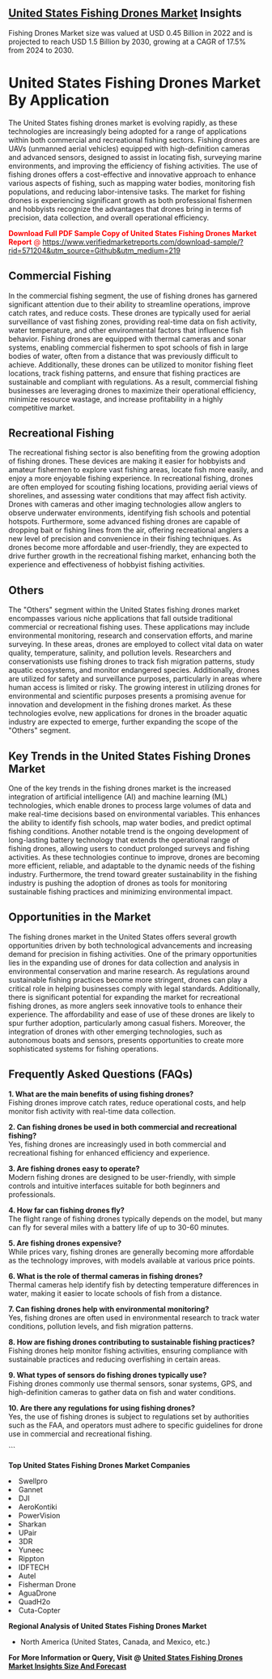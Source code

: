 <h2><a href="https://www.verifiedmarketreports.com/download-sample/?rid=571204&amp;utm_source=Github&amp;utm_medium=219" target="_blank">United States Fishing Drones Market</a> Insights</h2><p>Fishing Drones Market size was valued at USD 0.45 Billion in 2022 and is projected to reach USD 1.5 Billion by 2030, growing at a CAGR of 17.5% from 2024 to 2030.</p><p> <h1>United States Fishing Drones Market By Application</h1> <p>The United States fishing drones market is evolving rapidly, as these technologies are increasingly being adopted for a range of applications within both commercial and recreational fishing sectors. Fishing drones are UAVs (unmanned aerial vehicles) equipped with high-definition cameras and advanced sensors, designed to assist in locating fish, surveying marine environments, and improving the efficiency of fishing activities. The use of fishing drones offers a cost-effective and innovative approach to enhance various aspects of fishing, such as mapping water bodies, monitoring fish populations, and reducing labor-intensive tasks. The market for fishing drones is experiencing significant growth as both professional fishermen and hobbyists recognize the advantages that drones bring in terms of precision, data collection, and overall operational efficiency. <p><span class=""><span style="color: #ff0000;"><strong>Download Full PDF Sample Copy of United States Fishing Drones Market Report</strong> @ </span><a href="https://www.verifiedmarketreports.com/download-sample/?rid=571204&amp;utm_source=Github&amp;utm_medium=219" target="_blank">https://www.verifiedmarketreports.com/download-sample/?rid=571204&amp;utm_source=Github&amp;utm_medium=219</a></span></p></p> <h2>Commercial Fishing</h2> <p>In the commercial fishing segment, the use of fishing drones has garnered significant attention due to their ability to streamline operations, improve catch rates, and reduce costs. These drones are typically used for aerial surveillance of vast fishing zones, providing real-time data on fish activity, water temperature, and other environmental factors that influence fish behavior. Fishing drones are equipped with thermal cameras and sonar systems, enabling commercial fishermen to spot schools of fish in large bodies of water, often from a distance that was previously difficult to achieve. Additionally, these drones can be utilized to monitor fishing fleet locations, track fishing patterns, and ensure that fishing practices are sustainable and compliant with regulations. As a result, commercial fishing businesses are leveraging drones to maximize their operational efficiency, minimize resource wastage, and increase profitability in a highly competitive market. <h2>Recreational Fishing</h2> <p>The recreational fishing sector is also benefiting from the growing adoption of fishing drones. These devices are making it easier for hobbyists and amateur fishermen to explore vast fishing areas, locate fish more easily, and enjoy a more enjoyable fishing experience. In recreational fishing, drones are often employed for scouting fishing locations, providing aerial views of shorelines, and assessing water conditions that may affect fish activity. Drones with cameras and other imaging technologies allow anglers to observe underwater environments, identifying fish schools and potential hotspots. Furthermore, some advanced fishing drones are capable of dropping bait or fishing lines from the air, offering recreational anglers a new level of precision and convenience in their fishing techniques. As drones become more affordable and user-friendly, they are expected to drive further growth in the recreational fishing market, enhancing both the experience and effectiveness of hobbyist fishing activities. <h2>Others</h2> <p>The "Others" segment within the United States fishing drones market encompasses various niche applications that fall outside traditional commercial or recreational fishing uses. These applications may include environmental monitoring, research and conservation efforts, and marine surveying. In these areas, drones are employed to collect vital data on water quality, temperature, salinity, and pollution levels. Researchers and conservationists use fishing drones to track fish migration patterns, study aquatic ecosystems, and monitor endangered species. Additionally, drones are utilized for safety and surveillance purposes, particularly in areas where human access is limited or risky. The growing interest in utilizing drones for environmental and scientific purposes presents a promising avenue for innovation and development in the fishing drones market. As these technologies evolve, new applications for drones in the broader aquatic industry are expected to emerge, further expanding the scope of the "Others" segment. <h2>Key Trends in the United States Fishing Drones Market</h2> <p>One of the key trends in the fishing drones market is the increased integration of artificial intelligence (AI) and machine learning (ML) technologies, which enable drones to process large volumes of data and make real-time decisions based on environmental variables. This enhances the ability to identify fish schools, map water bodies, and predict optimal fishing conditions. Another notable trend is the ongoing development of long-lasting battery technology that extends the operational range of fishing drones, allowing users to conduct prolonged surveys and fishing activities. As these technologies continue to improve, drones are becoming more efficient, reliable, and adaptable to the dynamic needs of the fishing industry. Furthermore, the trend toward greater sustainability in the fishing industry is pushing the adoption of drones as tools for monitoring sustainable fishing practices and minimizing environmental impact. <h2>Opportunities in the Market</h2> <p>The fishing drones market in the United States offers several growth opportunities driven by both technological advancements and increasing demand for precision in fishing activities. One of the primary opportunities lies in the expanding use of drones for data collection and analysis in environmental conservation and marine research. As regulations around sustainable fishing practices become more stringent, drones can play a critical role in helping businesses comply with legal standards. Additionally, there is significant potential for expanding the market for recreational fishing drones, as more anglers seek innovative tools to enhance their experience. The affordability and ease of use of these drones are likely to spur further adoption, particularly among casual fishers. Moreover, the integration of drones with other emerging technologies, such as autonomous boats and sensors, presents opportunities to create more sophisticated systems for fishing operations. <h2>Frequently Asked Questions (FAQs)</h2> <p><strong>1. What are the main benefits of using fishing drones?</strong><br>Fishing drones improve catch rates, reduce operational costs, and help monitor fish activity with real-time data collection.</p> <p><strong>2. Can fishing drones be used in both commercial and recreational fishing?</strong><br>Yes, fishing drones are increasingly used in both commercial and recreational fishing for enhanced efficiency and experience.</p> <p><strong>3. Are fishing drones easy to operate?</strong><br>Modern fishing drones are designed to be user-friendly, with simple controls and intuitive interfaces suitable for both beginners and professionals.</p> <p><strong>4. How far can fishing drones fly?</strong><br>The flight range of fishing drones typically depends on the model, but many can fly for several miles with a battery life of up to 30-60 minutes.</p> <p><strong>5. Are fishing drones expensive?</strong><br>While prices vary, fishing drones are generally becoming more affordable as the technology improves, with models available at various price points.</p> <p><strong>6. What is the role of thermal cameras in fishing drones?</strong><br>Thermal cameras help identify fish by detecting temperature differences in water, making it easier to locate schools of fish from a distance.</p> <p><strong>7. Can fishing drones help with environmental monitoring?</strong><br>Yes, fishing drones are often used in environmental research to track water conditions, pollution levels, and fish migration patterns.</p> <p><strong>8. How are fishing drones contributing to sustainable fishing practices?</strong><br>Fishing drones help monitor fishing activities, ensuring compliance with sustainable practices and reducing overfishing in certain areas.</p> <p><strong>9. What types of sensors do fishing drones typically use?</strong><br>Fishing drones commonly use thermal sensors, sonar systems, GPS, and high-definition cameras to gather data on fish and water conditions.</p> <p><strong>10. Are there any regulations for using fishing drones?</strong><br>Yes, the use of fishing drones is subject to regulations set by authorities such as the FAA, and operators must adhere to specific guidelines for drone use in commercial and recreational fishing.</p> ```</p><p><strong>Top United States Fishing Drones Market Companies</strong></p><div data-test-id=""><p><li>Swellpro</li><li> Gannet</li><li> DJI</li><li> AeroKontiki</li><li> PowerVision</li><li> Sharkan</li><li> UPair</li><li> 3DR</li><li> Yuneec</li><li> Rippton</li><li> IDFTECH</li><li> Autel</li><li> Fisherman Drone</li><li> AguaDrone</li><li> QuadH2o</li><li> Cuta-Copter</li></p><div><strong>Regional Analysis of&nbsp;United States Fishing Drones Market</strong></div><ul><li dir="ltr"><p dir="ltr">North America&nbsp;(United States, Canada, and Mexico, etc.)</p></li></ul><p><strong>For More Information or Query, Visit @&nbsp;</strong><strong><a href="https://www.verifiedmarketreports.com/product/fishing-drones-market/?utm_source=Github&amp;utm_medium=219" target="_blank">United States Fishing Drones Market Insights Size And Forecast</a></strong></p></div>
